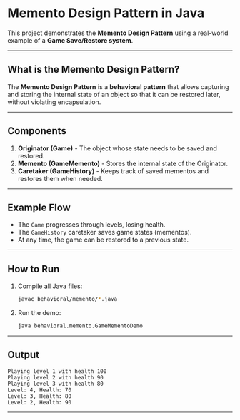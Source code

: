 # Memento Design Pattern in Java

This project demonstrates the **Memento Design Pattern** using a real-world example of a **Game Save/Restore system**.

---

## What is the Memento Design Pattern?

The **Memento Design Pattern** is a **behavioral pattern** that allows capturing and storing the internal state of an object so that it can be restored later, without violating encapsulation.

---

## Components

1. **Originator (Game)** - The object whose state needs to be saved and restored.
2. **Memento (GameMemento)** - Stores the internal state of the Originator.
3. **Caretaker (GameHistory)** - Keeps track of saved mementos and restores them when needed.

---

## Example Flow

- The `Game` progresses through levels, losing health.
- The `GameHistory` caretaker saves game states (mementos).
- At any time, the game can be restored to a previous state.

---

## How to Run

1. Compile all Java files:
   ```sh
   javac behavioral/memento/*.java

2. Run the demo:
   ```bash
   java behavioral.memento.GameMementoDemo
   ```

---

##  Output

```
Playing level 1 with health 100
Playing level 2 with health 90
Playing level 3 with health 80
Level: 4, Health: 70
Level: 3, Health: 80
Level: 2, Health: 90
```

---
